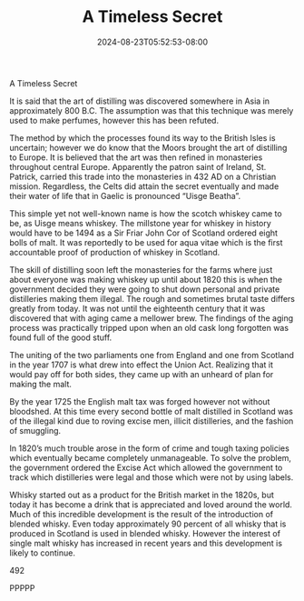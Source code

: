 ﻿---
title: "A Timeless Secret"
date: 2024-08-23T05:52:53-08:00
description: "Scotch Tips for Web Success"
featured_image: "/images/Scotch.jpg"
tags: ["Scotch"]
---

A Timeless Secret

It is said that the art of distilling was discovered somewhere in Asia in approximately 800 B.C.  The assumption was that this technique was merely used to make perfumes, however this has been refuted. 

The method by which the processes found its way to the British Isles is uncertain; however we do know that the Moors brought the art of distilling to Europe.  It is believed that the art was then refined in monasteries throughout central Europe. Apparently the patron saint of Ireland, St. Patrick, carried this trade into the monasteries in 432 AD on a Christian mission. Regardless, the Celts did attain the secret eventually and made their water of life that in Gaelic is pronounced “Uisge Beatha”.

This simple yet not well-known name is how the scotch whiskey came to be, as Uisge means whiskey. The millstone year for whiskey in history would have to be 1494 as a Sir Friar John Cor of Scotland ordered eight bolls of malt.  It was reportedly to be used for aqua vitae which is the first accountable proof of production of whiskey in Scotland. 

The skill of distilling soon left the monasteries for the farms where just about everyone was making whiskey up until about 1820 this is when the government decided they were going to shut down personal and private distilleries making them illegal. The rough and sometimes brutal taste differs greatly from today.  It was not until the eighteenth century that it was discovered that with aging came a mellower brew. The findings of the aging process was practically tripped upon when an old cask long forgotten was found full of the good stuff.  

The uniting of the two parliaments one from England and one from Scotland in the year 1707 is what drew into effect the Union Act. Realizing that it would pay off for both sides, they came up with an unheard of plan for making the malt.

By the year 1725 the English malt tax was forged however not without bloodshed.  At this time every second bottle of malt distilled in Scotland was of the illegal kind due to roving excise men, illicit distilleries, and the fashion of smuggling.

In 1820’s much trouble arose in the form of crime and tough taxing policies which eventually became completely unmanageable. To solve the problem, the government ordered the Excise Act which allowed the government to track which distilleries were legal and those which were not by using labels.   

Whisky started out as a product for the British market in the 1820s, but today it has become a drink that is appreciated and loved around the world. Much of this incredible development is the result of the introduction of blended whisky.  Even today approximately 90 percent of all whisky that is produced in Scotland is used in blended whisky. However the interest of single malt whisky has increased in recent years and this development is likely to continue.

492

PPPPP

